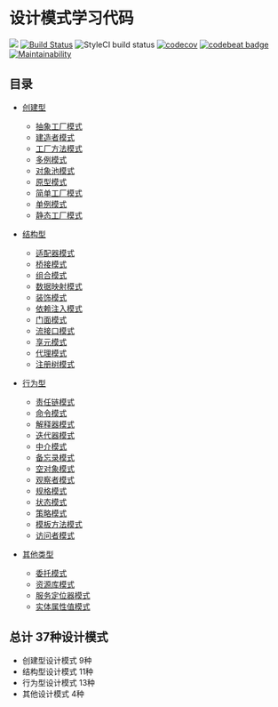 # 设计模式学习代码

![](https://img.shields.io/badge/language-php-8892BF.svg)
[![Build Status](https://travis-ci.org/sunzhangshuai/composer_release-weather.svg?branch=master)](https://travis-ci.org/sunzhangshuai/composer_release-weather)
![StyleCI build status](https://github.styleci.io/repos/199437136/shield)
[![codecov](https://codecov.io/gh/sunzhangshuai/design-patterns/branch/master/graph/badge.svg)](https://codecov.io/gh/sunzhangshuai/design-patterns)
[![codebeat badge](https://codebeat.co/badges/a526fd72-445d-4f3e-94b0-ab79b683e0d0)](https://codebeat.co/projects/github-com-sunzhangshuai-design-patterns-master)
[![Maintainability](https://api.codeclimate.com/v1/badges/bd9c9bfdc680b47ef911/maintainability)](https://codeclimate.com/github/sunzhangshuai/design-patterns/maintainability)

## 目录
- [创建型](https://github.com/sunzhangshuai/design-patterns/tree/master/app/Creational)
    - [抽象工厂模式](https://github.com/sunzhangshuai/design-patterns/tree/master/app/Creational/AbstractFactory)
    - [建造者模式](https://github.com/sunzhangshuai/design-patterns/tree/master/app/Creational/Builder)
    - [工厂方法模式](https://github.com/sunzhangshuai/design-patterns/tree/master/app/Creational/FactoryMethod)
    - [多例模式](https://github.com/sunzhangshuai/design-patterns/tree/master/app/Creational/Multiton)
    - [对象池模式](https://github.com/sunzhangshuai/design-patterns/tree/master/app/Creational/Pool)
    - [原型模式](https://github.com/sunzhangshuai/design-patterns/tree/master/app/Creational/Prototype)
    - [简单工厂模式](https://github.com/sunzhangshuai/design-patterns/tree/master/app/Creational/SimpleFactory)
    - [单例模式](https://github.com/sunzhangshuai/design-patterns/tree/master/app/Creational/Singleton)
    - [静态工厂模式](https://github.com/sunzhangshuai/design-patterns/tree/master/app/Creational/StaticFactory)
    
- [结构型](https://github.com/sunzhangshuai/design-patterns/tree/master/app/Structural)
    - [适配器模式](https://github.com/sunzhangshuai/design-patterns/tree/master/app/Structural/Adapter)
    - [桥接模式](https://github.com/sunzhangshuai/design-patterns/tree/master/app/Structural/Bridge)
    - [组合模式](https://github.com/sunzhangshuai/design-patterns/tree/master/app/Structural/Composite)
    - [数据映射模式](https://github.com/sunzhangshuai/design-patterns/tree/master/app/Structural/DataMapper)
    - [装饰模式](https://github.com/sunzhangshuai/design-patterns/tree/master/app/Structural/Decorator)
    - [依赖注入模式](https://github.com/sunzhangshuai/design-patterns/tree/master/app/Structural/DependencyInjection)
    - [门面模式](https://github.com/sunzhangshuai/design-patterns/tree/master/app/Structural/Facade)
    - [流接口模式](https://github.com/sunzhangshuai/design-patterns/tree/master/app/Structural/FluentInterface)
    - [享元模式](https://github.com/sunzhangshuai/design-patterns/tree/master/app/Structural/Flyweight)
    - [代理模式](https://github.com/sunzhangshuai/design-patterns/tree/master/app/Structural/Proxy)
    - [注册树模式](https://github.com/sunzhangshuai/design-patterns/tree/master/app/Structural/Registry)
    
- [行为型](https://github.com/sunzhangshuai/design-patterns/tree/master/app/Behavioral)
    - [责任链模式](https://github.com/sunzhangshuai/design-patterns/tree/master/app/Behavioral/ChainOfResponsibilities)
    - [命令模式](https://github.com/sunzhangshuai/design-patterns/tree/master/app/Behavioral/Command)
    - [解释器模式](https://github.com/sunzhangshuai/design-patterns/tree/master/app/Behavioral/Interpreter)
    - [迭代器模式](https://github.com/sunzhangshuai/design-patterns/tree/master/app/Behavioral/Iterator)
    - [中介模式](https://github.com/sunzhangshuai/design-patterns/tree/master/app/Behavioral/Mediator)
    - [备忘录模式](https://github.com/sunzhangshuai/design-patterns/tree/master/app/Behavioral/Memento)
    - [空对象模式](https://github.com/sunzhangshuai/design-patterns/tree/master/app/Behavioral/NullObject)
    - [观察者模式](https://github.com/sunzhangshuai/design-patterns/tree/master/app/Behavioral/Observer)
    - [规格模式](https://github.com/sunzhangshuai/design-patterns/tree/master/app/Behavioral/Specification)
    - [状态模式](https://github.com/sunzhangshuai/design-patterns/tree/master/app/Behavioral/State)
    - [策略模式](https://github.com/sunzhangshuai/design-patterns/tree/master/app/Behavioral/Strategy)
    - [模板方法模式](https://github.com/sunzhangshuai/design-patterns/tree/master/app/Behavioral/TemplateMethod)
    - [访问者模式](https://github.com/sunzhangshuai/design-patterns/tree/master/app/Behavioral/Visitor)
    
- [其他类型](https://github.com/sunzhangshuai/design-patterns/tree/master/app/Behavioral)
    - [委托模式](https://github.com/sunzhangshuai/design-patterns/tree/master/app/OtherPatterns/Delegation)
    - [资源库模式](https://github.com/sunzhangshuai/design-patterns/tree/master/app/OtherPatterns/Repository)
    - [服务定位器模式](https://github.com/sunzhangshuai/design-patterns/tree/master/app/OtherPatterns/ServiceLocator)
    - [实体属性值模式](https://github.com/sunzhangshuai/design-patterns/tree/master/app/OtherPatterns/EAV)    

## 总计 37种设计模式
- 创建型设计模式   9种
- 结构型设计模式   11种
- 行为型设计模式   13种
- 其他设计模式     4种
